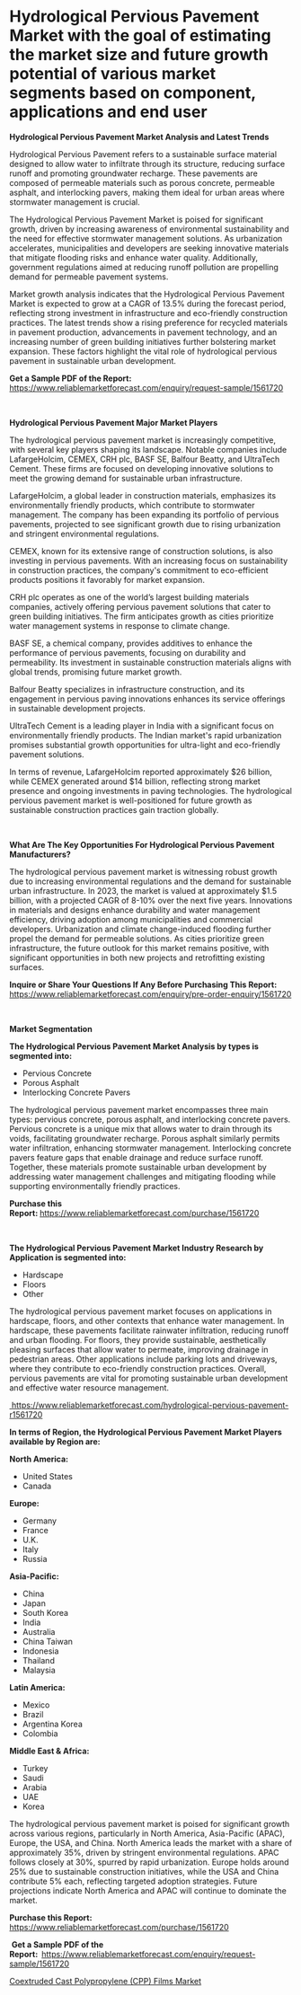 <p><h1>Hydrological Pervious Pavement Market with the goal of estimating the market size and future growth potential of various market segments based on component, applications and end user</h1></p><p><strong>Hydrological Pervious Pavement Market Analysis and Latest Trends</strong></p>
<p><p>Hydrological Pervious Pavement refers to a sustainable surface material designed to allow water to infiltrate through its structure, reducing surface runoff and promoting groundwater recharge. These pavements are composed of permeable materials such as porous concrete, permeable asphalt, and interlocking pavers, making them ideal for urban areas where stormwater management is crucial.</p><p>The Hydrological Pervious Pavement Market is poised for significant growth, driven by increasing awareness of environmental sustainability and the need for effective stormwater management solutions. As urbanization accelerates, municipalities and developers are seeking innovative materials that mitigate flooding risks and enhance water quality. Additionally, government regulations aimed at reducing runoff pollution are propelling demand for permeable pavement systems.</p><p>Market growth analysis indicates that the Hydrological Pervious Pavement Market is expected to grow at a CAGR of 13.5% during the forecast period, reflecting strong investment in infrastructure and eco-friendly construction practices. The latest trends show a rising preference for recycled materials in pavement production, advancements in pavement technology, and an increasing number of green building initiatives further bolstering market expansion. These factors highlight the vital role of hydrological pervious pavement in sustainable urban development.</p></p>
<p><strong>Get a Sample PDF of the Report:&nbsp;</strong> <a href="https://www.reliablemarketforecast.com/enquiry/request-sample/1561720?utm_campaign=2245&utm_medium=2&utm_source=Github&utm_content=ia&utm_term=01022025&utm_id=hydrological-pervious-pavement">https://www.reliablemarketforecast.com/enquiry/request-sample/1561720</a></p>
<p>&nbsp;</p>
<p><strong>Hydrological Pervious Pavement Major Market Players</strong></p>
<p><p>The hydrological pervious pavement market is increasingly competitive, with several key players shaping its landscape. Notable companies include LafargeHolcim, CEMEX, CRH plc, BASF SE, Balfour Beatty, and UltraTech Cement. These firms are focused on developing innovative solutions to meet the growing demand for sustainable urban infrastructure.</p><p>LafargeHolcim, a global leader in construction materials, emphasizes its environmentally friendly products, which contribute to stormwater management. The company has been expanding its portfolio of pervious pavements, projected to see significant growth due to rising urbanization and stringent environmental regulations.</p><p>CEMEX, known for its extensive range of construction solutions, is also investing in pervious pavements. With an increasing focus on sustainability in construction practices, the company's commitment to eco-efficient products positions it favorably for market expansion.</p><p>CRH plc operates as one of the world’s largest building materials companies, actively offering pervious pavement solutions that cater to green building initiatives. The firm anticipates growth as cities prioritize water management systems in response to climate change.</p><p>BASF SE, a chemical company, provides additives to enhance the performance of pervious pavements, focusing on durability and permeability. Its investment in sustainable construction materials aligns with global trends, promising future market growth.</p><p>Balfour Beatty specializes in infrastructure construction, and its engagement in pervious paving innovations enhances its service offerings in sustainable development projects.</p><p>UltraTech Cement is a leading player in India with a significant focus on environmentally friendly products. The Indian market's rapid urbanization promises substantial growth opportunities for ultra-light and eco-friendly pavement solutions.</p><p>In terms of revenue, LafargeHolcim reported approximately $26 billion, while CEMEX generated around $14 billion, reflecting strong market presence and ongoing investments in paving technologies. The hydrological pervious pavement market is well-positioned for future growth as sustainable construction practices gain traction globally.</p></p>
<p>&nbsp;</p>
<p><strong>What Are The Key Opportunities For Hydrological Pervious Pavement Manufacturers?</strong></p>
<p><p>The hydrological pervious pavement market is witnessing robust growth due to increasing environmental regulations and the demand for sustainable urban infrastructure. In 2023, the market is valued at approximately $1.5 billion, with a projected CAGR of 8-10% over the next five years. Innovations in materials and designs enhance durability and water management efficiency, driving adoption among municipalities and commercial developers. Urbanization and climate change-induced flooding further propel the demand for permeable solutions. As cities prioritize green infrastructure, the future outlook for this market remains positive, with significant opportunities in both new projects and retrofitting existing surfaces.</p></p>
<p><strong>Inquire or Share Your Questions If Any Before Purchasing This Report:</strong> <a href="https://www.reliablemarketforecast.com/enquiry/pre-order-enquiry/1561720?utm_campaign=2245&utm_medium=2&utm_source=Github&utm_content=ia&utm_term=01022025&utm_id=hydrological-pervious-pavement">https://www.reliablemarketforecast.com/enquiry/pre-order-enquiry/1561720</a></p>
<p>&nbsp;</p>
<p><strong>Market Segmentation</strong></p>
<p><strong>The Hydrological Pervious Pavement Market Analysis by types is segmented into:</strong></p>
<p><ul><li>Pervious Concrete</li><li>Porous Asphalt</li><li>Interlocking Concrete Pavers</li></ul></p>
<p><p>The hydrological pervious pavement market encompasses three main types: pervious concrete, porous asphalt, and interlocking concrete pavers. Pervious concrete is a unique mix that allows water to drain through its voids, facilitating groundwater recharge. Porous asphalt similarly permits water infiltration, enhancing stormwater management. Interlocking concrete pavers feature gaps that enable drainage and reduce surface runoff. Together, these materials promote sustainable urban development by addressing water management challenges and mitigating flooding while supporting environmentally friendly practices.</p></p>
<p><strong>Purchase this Report:&nbsp;</strong><a href="https://www.reliablemarketforecast.com/purchase/1561720?utm_campaign=2245&utm_medium=2&utm_source=Github&utm_content=ia&utm_term=01022025&utm_id=hydrological-pervious-pavement">https://www.reliablemarketforecast.com/purchase/1561720</a></p>
<p>&nbsp;</p>
<p><strong>The Hydrological Pervious Pavement Market Industry Research by Application is segmented into:</strong></p>
<p><ul><li>Hardscape</li><li>Floors</li><li>Other</li></ul></p>
<p><p>The hydrological pervious pavement market focuses on applications in hardscape, floors, and other contexts that enhance water management. In hardscape, these pavements facilitate rainwater infiltration, reducing runoff and urban flooding. For floors, they provide sustainable, aesthetically pleasing surfaces that allow water to permeate, improving drainage in pedestrian areas. Other applications include parking lots and driveways, where they contribute to eco-friendly construction practices. Overall, pervious pavements are vital for promoting sustainable urban development and effective water resource management.</p></p>
<p><a href="https://www.reliablemarketforecast.com/hydrological-pervious-pavement-r1561720?utm_campaign=2245&utm_medium=2&utm_source=Github&utm_content=ia&utm_term=01022025&utm_id=hydrological-pervious-pavement">&nbsp;https://www.reliablemarketforecast.com/hydrological-pervious-pavement-r1561720</a></p>
<p><strong>In terms of Region, the Hydrological Pervious Pavement Market Players available by Region are:</strong></p>
<p>
    <p> <strong> North America: </strong>
        <ul>
            <li>United States</li>
            <li>Canada</li>
        </ul>
        </p> 
    <p> <strong> Europe: </strong>
        <ul>
            <li>Germany</li>
            <li>France</li>
            <li>U.K.</li>
            <li>Italy</li>
            <li>Russia</li>
        </ul>
        </p> 
    <p> <strong> Asia-Pacific: </strong>
        <ul>
            <li>China</li>
            <li>Japan</li>
            <li>South Korea</li>
            <li>India</li>
            <li>Australia</li>
            <li>China Taiwan</li>
            <li>Indonesia</li>
            <li>Thailand</li>
            <li>Malaysia</li>
        </ul>
        </p> 
    <p> <strong> Latin America: </strong>
        <ul>
            <li>Mexico</li>
            <li>Brazil</li>
            <li>Argentina Korea</li>
            <li>Colombia</li>
        </ul>
        </p> 
    <p> <strong> Middle East & Africa: </strong>
        <ul>
            <li>Turkey</li>
            <li>Saudi</li>
            <li>Arabia</li>
            <li>UAE</li>
            <li>Korea</li>
        </ul>
    </p>
    </p>
<p><p>The hydrological pervious pavement market is poised for significant growth across various regions, particularly in North America, Asia-Pacific (APAC), Europe, the USA, and China. North America leads the market with a share of approximately 35%, driven by stringent environmental regulations. APAC follows closely at 30%, spurred by rapid urbanization. Europe holds around 25% due to sustainable construction initiatives, while the USA and China contribute 5% each, reflecting targeted adoption strategies. Future projections indicate North America and APAC will continue to dominate the market.</p></p>
<p><strong>Purchase this Report: </strong><a href="https://www.reliablemarketforecast.com/purchase/1561720?utm_campaign=2245&utm_medium=2&utm_source=Github&utm_content=ia&utm_term=01022025&utm_id=hydrological-pervious-pavement">https://www.reliablemarketforecast.com/purchase/1561720</a></p>
<p>&nbsp;<strong>Get a Sample PDF of the Report:&nbsp;&nbsp;</strong><a href="https://www.reliablemarketforecast.com/enquiry/request-sample/1561720?utm_campaign=2245&utm_medium=2&utm_source=Github&utm_content=ia&utm_term=01022025&utm_id=hydrological-pervious-pavement">https://www.reliablemarketforecast.com/enquiry/request-sample/1561720</a></p>
<p><strong></strong></p>
<p><p><a href="https://github.com/lehumiston1971679/Market-Research-Report-List-1/blob/main/coextruded-cast-polypropylene-cpp-films-market.md?utm_campaign=2245&utm_medium=2&utm_source=Github&utm_content=ia&utm_term=01022025&utm_id=hydrological-pervious-pavement">Coextruded Cast Polypropylene (CPP) Films Market</a></p></p>